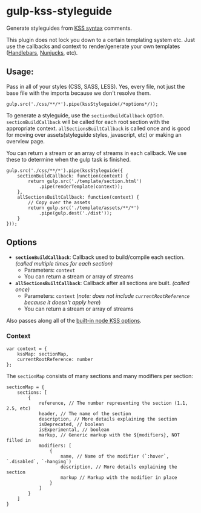 # gulp-kss-styleguide

Generate styleguides from [KSS syntax](https://github.com/kneath/kss) comments.

This plugin does not lock you down to a certain templating system etc. Just use the callbacks and context to render/generate your own templates ([Handlebars](http://handlebarsjs.com/), [Nunjucks](https://mozilla.github.io/nunjucks/), etc).


## Usage:
Pass in all of your styles (CSS, SASS, LESS). Yes, every file, not just the base file with the imports because we don't resolve them.
```
gulp.src('./css/**/*').pipe(kssStyleguide(/*options*/));
```

To generate a styleguide, use the `sectionBuildCallback` option. 
`sectionBuildCallback` will be called for each root section with the appropriate context. `allSectionsBuiltCallback` is called once and is good for moving over assets(styleguide styles, javascript, etc) or making an overview page.

You can return a stream or an array of streams in each callback. We use these to determine when the gulp task is finished.
```
gulp.src('./css/**/*').pipe(kssStyleguide({
	sectionBuildCallback: function(context) {
		return gulp.src('./template/section.html')
			.pipe(renderTemplate(context));
	},
	allSectionsBuiltCallback: function(context) {
		// Copy over the assets
		return gulp.src('./template/assets/**/*')
			.pipe(gulp.dest('./dist'));
	}
}));
```


## Options

 - **`sectionBuildCallback`**: Callback used to build/compile each section. *(called multiple times for each section)*
 	 - Parameters: `context`
 	 - You can return a stream or array of streams
 - **`allSectionsBuiltCallback`**: Callback after all sections are built. *(called once)*
 	 - Parameters: `context` (*note: does not include `currentRootReference` because it doesn't apply here*)
 	 - You can return a stream or array of streams

Also passes along all of the [built-in node KSS options](https://github.com/kss-node/kss-node/wiki/Module-API#options).

### Context

```
var context = {
	kssMap: sectionMap,
	currentRootReference: number
};
```

The `sectionMap` consists of many sections and many modifiers per section:
```
sectionMap = {
	sections: [
		{
			reference, // The number representing the section (1.1, 2.5, etc)
			header, // The name of the section
			description, // More details explaining the section
			isDeprecated, // boolean
			isExperimental, // boolean
			markup, // Generic markup with the ${modifiers}, NOT filled in
			modifiers: [
				{
					name, // Name of the modifier (`:hover`, `.disabled`, `-hanging`)
					description, // More details explaining the section
					markup // Markup with the modifier in place
				}
			]
		}
	]
}
```